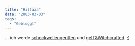 ```yaml
---
title: "Hilfäää"
date: "2003-03-03"
tags:
  - "Gebloggt"
---
```


… ich werde [schockwellengeritten](http://www.schockwellenreiter.de/2003/03/03.html#00637 "Der Schockwellenreiter") und [geIT&Witchcrafted](http://www.industrial-technology-and-witchcraft.de/index.php?id=P1285 "IT&W"). ;)
